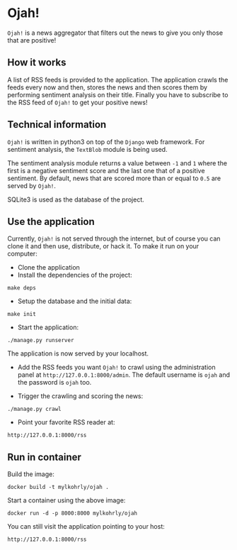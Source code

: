 Ojah!
=====

```Ojah!``` is a news aggregator that filters out the news to give you only those that are positive!

How it works
------------

A list of RSS feeds is provided to the application. The application crawls the feeds every now and then, stores the news
and then scores them by performing sentiment analysis on their title. Finally you have to subscribe to the RSS feed of
 ```Ojah!``` to get your positive news!


Technical information
---------------------

```Ojah!``` is written in python3 on top of the ```Django``` web framework. For sentiment analysis, the ```TextBlob```
module is being used.

The sentiment analysis module returns a value between ```-1``` and ```1``` where the first is a negative sentiment score
and the last one that of a positive sentiment. By default, news that are scored more than or equal to ```0.5``` are served by ```Ojah!```.

SQLite3 is used as the database of the project.

Use the application
-------------------

Currently, ```Ojah!``` is not served through the internet, but of course you can clone it and then use, distribute, or
hack it. To make it run on your computer:

- Clone the application
- Install the dependencies of the project:

```
make deps
```

- Setup the database and the initial data:

```
make init
```

- Start the application:

```
./manage.py runserver
```

The application is now served by your localhost.

- Add the RSS feeds you want ```Ojah!``` to crawl using the administration panel at ```http://127.0.0.1:8000/admin```.
The default username is ```ojah``` and the password is ```ojah``` too.

- Trigger the crawling and scoring the news:

```
./manage.py crawl
```

- Point your favorite RSS reader at:

```
http://127.0.0.1:8000/rss
```

Run in container
----------------

Build the image:

```
docker build -t mylkohrly/ojah .
```

Start a container using the above image:

```
docker run -d -p 8000:8000 mylkohrly/ojah
```

You can still visit the application pointing to your host:

```
http://127.0.0.1:8000/rss
```
